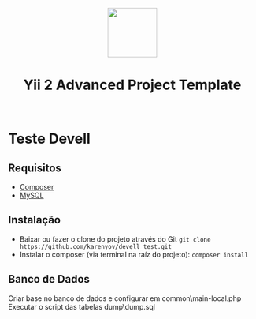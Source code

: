 <p align="center">
    <a href="https://github.com/yiisoft" target="_blank">
        <img src="https://avatars0.githubusercontent.com/u/993323" height="100px">
    </a>
    <h1 align="center">Yii 2 Advanced Project Template</h1>
    <br>
</p>

# Teste Devell

## Requisitos
- [Composer](https://getcomposer.org/)
- [MySQL](https://www.mysql.com/)

## Instalação
- Baixar ou fazer o clone do projeto através do Git  ``` git clone https://github.com/karenyov/devell_test.git ```
- Instalar o composer (via terminal na raíz do projeto):  ``` composer install ```

## Banco de Dados
Criar base no banco de dados e configurar em common\main-local.php
Executar o script das tabelas dump\dump.sql
